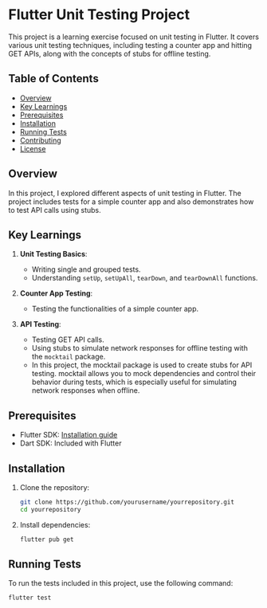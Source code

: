 # Flutter Unit Testing Project

This project is a learning exercise focused on unit testing in Flutter. It covers various unit testing techniques, including testing a counter app and hitting GET APIs, along with the concepts of stubs for offline testing.

## Table of Contents

- [Overview](#overview)
- [Key Learnings](#key-learnings)
- [Prerequisites](#prerequisites)
- [Installation](#installation)
- [Running Tests](#running-tests)
- [Contributing](#contributing)
- [License](#license)

## Overview

In this project, I explored different aspects of unit testing in Flutter. The project includes tests for a simple counter app and also demonstrates how to test API calls using stubs.

## Key Learnings

1. **Unit Testing Basics**:
   - Writing single and grouped tests.
   - Understanding `setUp`, `setUpAll`, `tearDown`, and `tearDownAll` functions.

2. **Counter App Testing**:
   - Testing the functionalities of a simple counter app.

3. **API Testing**:
   - Testing GET API calls.
   - Using stubs to simulate network responses for offline testing with the `mocktail` package.
   - In this project, the mocktail package is used to create stubs for API testing. mocktail allows you to mock dependencies and control their behavior during tests, which is especially useful for simulating network responses when offline.

## Prerequisites

- Flutter SDK: [Installation guide](https://flutter.dev/docs/get-started/install)
- Dart SDK: Included with Flutter

## Installation

1. Clone the repository:

    ```sh
    git clone https://github.com/yourusername/yourrepository.git
    cd yourrepository
    ```

2. Install dependencies:

    ```sh
    flutter pub get
    ```

## Running Tests

To run the tests included in this project, use the following command:

```sh
flutter test
